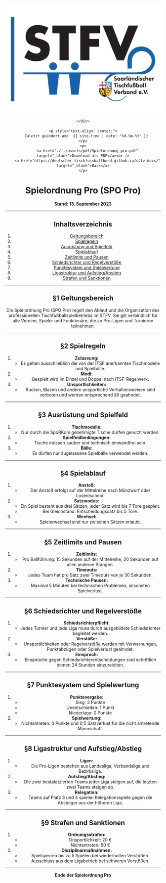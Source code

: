 <div class="html-only" style="text-align: center;">
    <div class="title" style="text-align: center;">
        <img src="images/STFV-LOGO.png" alt="STFV Logo" style="display: block; margin: 0 auto;" />
        
    </div>

    <p style="text-align: center;">
       Zuletzt geändert am:  {{ site.time | date: "%d-%m-%Y" }}
    </p>
    <p>
        <a href="./../assets/pdf/Spielordnung_pro.pdf" target="_blank">Download als PDF</a><br />
        <a href="https://deutscher-tischfussballbund.github.io/stfv-docs/" target="_blank">Back</a>
    </p>
</div>

# Spielordnung Pro (SPO Pro)

**Stand: 13. September 2023**

---

## Inhaltsverzeichnis

1. [Geltungsbereich](#geltungsbereich)
2. [Spielregeln](#spielregeln)
3. [Ausrüstung und Spielfeld](#ausrüstung-und-spielfeld)
4. [Spielablauf](#spielablauf)
5. [Zeitlimits und Pausen](#zeitlimits-und-pausen)
6. [Schiedsrichter und Regelverstöße](#schiedsrichter-und-regelverstöße)
7. [Punktesystem und Spielwertung](#punktesystem-und-spielwertung)
8. [Ligastruktur und Aufstieg/Abstieg](#ligastruktur-und-aufstiegabstieg)
9. [Strafen und Sanktionen](#strafen-und-sanktionen)

---

## §1 Geltungsbereich

Die Spielordnung Pro (SPO Pro) regelt den Ablauf und die Organisation des professionellen Tischfußballspielbetriebs im STFV. Sie gilt verbindlich für alle Vereine, Spieler und Funktionäre, die an Pro-Ligen und Turnieren teilnehmen.

---

## §2 Spielregeln

1. **Zulassung:**
   - Es gelten ausschließlich die von der ITSF anerkannten Tischmodelle und Spielbälle.
2. **Modi:**
   - Gespielt wird im Einzel und Doppel nach ITSF-Regelwerk.
3. **Unsportlichkeiten:**
   - Rucken, Blasen und andere unsportliche Verhaltensweisen sind verboten und werden entsprechend §6 geahndet.

---

## §3 Ausrüstung und Spielfeld

1. **Tischmodelle:**
   - Nur durch die SpoRKom genehmigte Tische dürfen genutzt werden.
2. **Spielfeldbedingungen:**
   - Tische müssen sauber und technisch einwandfrei sein.
3. **Bälle:**
   - Es dürfen nur zugelassene Spielbälle verwendet werden.

---

## §4 Spielablauf

1. **Anstoß:**
   - Der Anstoß erfolgt auf der Mittelreihe nach Münzwurf oder Losentscheid.
2. **Satzmodus:**
   - Ein Spiel besteht aus drei Sätzen, jeder Satz wird bis 7 Tore gespielt.
   - Bei Gleichstand: Entscheidungssatz bis 5 Tore.
3. **Wechsel:**
   - Spielerwechsel sind nur zwischen Sätzen erlaubt.

---

## §5 Zeitlimits und Pausen

1. **Zeitlimits:**
   - Pro Ballführung: 15 Sekunden auf der Mittelreihe, 20 Sekunden auf allen anderen Stangen.
2. **Timeouts:**
   - Jedes Team hat pro Satz zwei Timeouts von je 30 Sekunden.
3. **Technische Pausen:**
   - Maximal 5 Minuten bei technischen Problemen, ansonsten Spielverlust.

---

## §6 Schiedsrichter und Regelverstöße

1. **Schiedsrichterpflicht:**
   - Jedes Turnier und jede Liga muss durch ausgebildete Schiedsrichter begleitet werden.
2. **Verstöße:**
   - Unsportlichkeiten oder Regelverstöße werden mit Verwarnungen, Punktabzügen oder Spielverlust geahndet.
3. **Einspruch:**
   - Einsprüche gegen Schiedsrichterentscheidungen sind schriftlich binnen 24 Stunden einzureichen.

---

## §7 Punktesystem und Spielwertung

1. **Punktevergabe:**
   - Sieg: 3 Punkte
   - Unentschieden: 1 Punkt
   - Niederlage: 0 Punkte
2. **Spielwertung:**
   - Nichtantreten: 0 Punkte und 0:5 Satzverlust für die nicht antretende Mannschaft.

---

## §8 Ligastruktur und Aufstieg/Abstieg

1. **Ligen:**
   - Die Pro-Ligen bestehen aus Landesliga, Verbandsliga und Bezirksliga.
2. **Aufstieg/Abstieg:**
   - Die zwei bestplatzierten Teams jeder Liga steigen auf, die letzten zwei Teams steigen ab.
3. **Relegation:**
   - Teams auf Platz 3 und 4 spielen Relegationsspiele gegen die Absteiger aus der höheren Liga.

---

## §9 Strafen und Sanktionen

1. **Ordnungsstrafen:**
   - Unsportlichkeit: 20 €
   - Nichtantreten: 50 €
2. **Disziplinarmaßnahmen:**
   - Spielsperren bis zu 5 Spielen bei wiederholten Verstößen.
   - Ausschluss aus dem Ligabetrieb bei schweren Verstößen.

---

**Ende der Spielordnung Pro**

